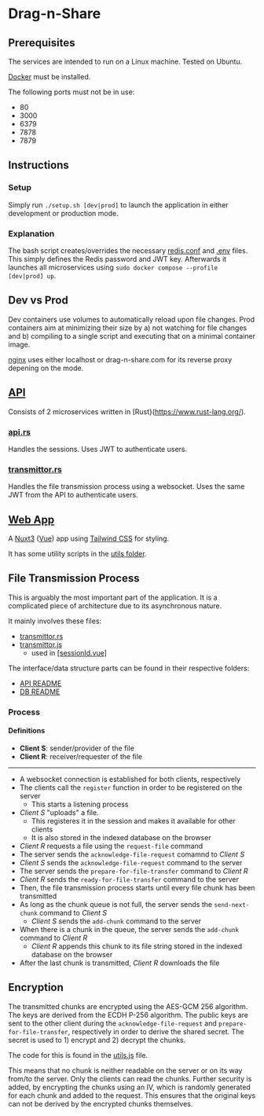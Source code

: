 # Drag-n-Share

## Prerequisites

The services are intended to run on a Linux machine.
Tested on Ubuntu.

[Docker](https://docs.docker.com/engine/install/) must be installed.

The following ports must not be in use:
- 80
- 3000
- 6379
- 7878
- 7879

## Instructions

### Setup

Simply run `./setup.sh [dev|prod]` to launch the application in either development or production mode.

### Explanation

The bash script creates/overrides the necessary [redis.conf](./database/redis.conf) and [.env](./api/.env) files.
This simply defines the Redis password and JWT key.
Afterwards it launches all microservices using `sudo docker compose --profile [dev|prod] up`.

## Dev vs Prod

Dev containers use volumes to automatically reload upon file changes.
Prod containers aim at minimizing their size by a) not watching for file changes and b) compiling to a single script and executing that on a minimal container image.

[nginx](./nginx/) uses either localhost or drag-n-share.com for its reverse proxy depening on the mode.

## [API](./api/)

Consists of 2 microservices written in [Rust}(https://www.rust-lang.org/).

### [api.rs](./api/src/api.rs)

Handles the sessions.
Uses JWT to authenticate users.

### [transmittor.rs](./api/src/transmittor.rs)

Handles the file transmission process using a websocket.
Uses the same JWT from the API to authenticate users.

## [Web App](./web_app/)

A [Nuxt3](https://nuxt.com/) ([Vue](https://vuejs.org/)) app using [Tailwind CSS](https://tailwindcss.com/) for styling.

It has some utility scripts in the [utils folder](./web_app/public/utils/).

## File Transmission Process

This is arguably the most important part of the application.
It is a complicated piece of architecture due to its asynchronous nature.

It mainly involves these files:
- [transmittor.rs](./api/src/transmittor.rs)
- [transmittor.js](./web_app/public/utils/transmittor.js)
    - used in [\[sessionId.vue\]](./web_app/pages/[sessionId].vue)

The interface/data structure parts can be found in their respective folders:
- [API README](./api/README.md)
- [DB README](./database/README.md)

### Process

#### Definitions

- **Client S**: sender/provider of the file
- **Client R**: receiver/requester of the file

---

- A websocket connection is established for both clients, respectively
- The clients call the `register` function in order to be registered on the server
    - This starts a listening process
- *Client S* "uploads" a file.
    - This registeres it in the session and makes it available for other clients
    - It is also stored in the indexed database on the browser
- *Client R* requests a file using the `request-file` command
- The server sends the `acknowledge-file-request` comamnd to *Client S*
- *Client S* sends the `acknowledge-file-request` command to the server
- The server sends the `prepare-for-file-transfer` command to *Client R*
- *Client R* sends the `ready-for-file-transfer` command to the server
- Then, the file transmission process starts until every file chunk has been transmitted
- As long as the chunk queue is not full, the server sends the `send-next-chunk` command to *Client S*
    - *Client S* sends the `add-chunk` command to the server
- When there is a chunk in the queue, the server sends the `add-chunk` command to *Client R*
    - *Client R* appends this chunk to its file string stored in the indexed database on the browser
- After the last chunk is transmitted, *Client R* downloads the file

## Encryption

The transmitted chunks are encrypted using the AES-GCM 256 algorithm.
The keys are derived from the ECDH P-256 algorithm.
The public keys are sent to the other client during the `acknowledge-file-request` and `prepare-for-file-transfer`, respectively in order to derive the shared secret.
The secret is used to 1) encrypt and 2) decrypt the chunks.

The code for this is found in the [utils.js](./web_app/public/utils/utils.js) file.

This means that no chunk is neither readable on the server or on its way from/to the server. Only the clients can read the chunks.
Further security is added, by encrypting the chunks using an IV, which is randomly generated for each chunk and added to the request.
This ensures that the original keys can not be derived by the encrypted chunks themselves.